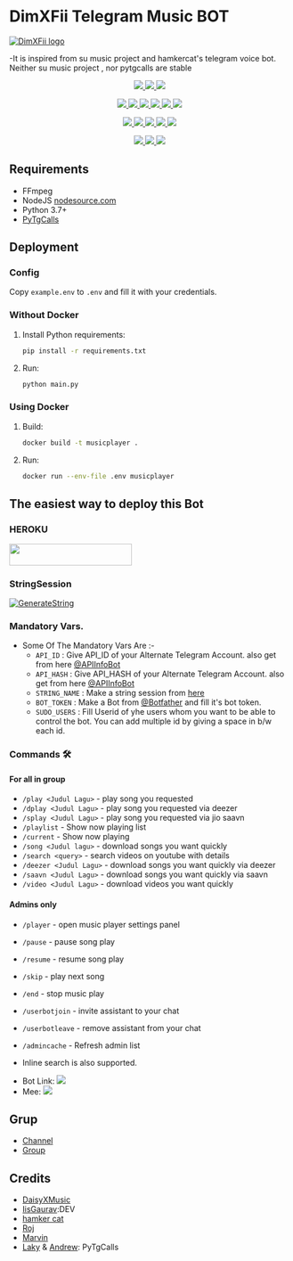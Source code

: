 # DimXFii Telegram Music BOT
[![DimXFii logo](https://1.bp.blogspot.com/-RKrVacMX7X4/YLERnbo6UJI/AAAAAAAAAlQ/mJBsgHVjCVA9_OprVXYnvWojltxdfwg_ACLcBGAsYHQ/s320/1622217061-picsay.png)](https://t.me/W2HSupport)


-It is inspired from su music project and hamkercat's telegram voice bot.
Neither su music project , nor pytgcalls are stable


<p align="center">
<a href="https://app.codacy.com/gh/Boncel-Cell/DimsMusic?utm_source=github.com&utm_medium=referral&utm_content=Boncel-Cell/DimsMusic&utm_campaign=Badge_Grade_Settings" alt="Codacy Badge">
<img src="https://api.codacy.com/project/badge/Grade/6141417ceaf84545bab6bd671503df51" /> </a>
<a href="https://github.com/Boncel-Cell/DimsMusic" alt="Libraries.io dependency status for GitHub repo"> <img src="https://img.shields.io/librariesio/github/Boncel-Cell/DimsMusic" /> </a>
<a href="https://github.com/Boncel-Cell/DimsMusic" alt="HitCount"> <img src="http://hits.dwyl.com/Boncel-Cell/DimsMusic.svg" /> </a>
</p>
<p align="center">
<a href="https://github.com/DarkSkull7/DimXFii" alt="GitHub closed issues"> <img src="https://img.shields.io/github/issues-closed-raw/Boncel-Cell/DimsMusic?style=flat&logo=github&color=success" /> </a>
<a href="https://github.com/DarkSkull7/DimXFii" alt="GitHub commit activity"> <img src="https://img.shields.io/github/commit-activity/m/Boncel-Cell/DimsMusic" /> </a>
<a href="https://github.com/DarkSkull7/DimXFii/graphs/contributors" alt="GitHub contributors"> <img src="https://img.shields.io/github/contributors/Boncel-Cell/DimsMusic?style=flat&logo=github" /> </a>
<a href="https://github.com/DarkSkull7/DimXFii/network/members" alt="GitHub forks"> <img src="https://img.shields.io/github/forks/Boncel-Cell/DimsMusic?label=Forks&logo=github" /> </a>
<a href="https://github.com/DarkSkull7/DimXFii" alt="GitHub closed pull requests"> <img src="https://img.shields.io/github/issues-pr-closed-raw/Boncel-Cell/DimsMusic?color=success" /> </a>
<a href="https://github.com/DarkSkull7/DimXFii" alt="GitHub issues"> <img src="https://img.shields.io/github/issues-raw/Boncel-Cell/DimsMusic?style=flat&logo=github&color=yellow" /> </a>
</p>
<p align="center">
<a href="https://github.com/DarkSkull7/DimXFii" alt="GitHub release (latest by date including pre-releases)"> <img src="https://img.shields.io/github/v/release/Boncel-Cell/DimsMusic?include_prereleases?style=flat&logo=github" /> </a>
<a href="https://www.python.org/" alt="made-with-python"> <img src="https://img.shields.io/badge/Made%20with-Python-1f425f.svg?style=flat&logo=python&color=blue" /> </a>
<a href="https://github.com/DarkSkull7/DimXFii" alt="Docker!"> <img src="https://aleen42.github.io/badges/src/docker.svg" /> </a>
<a href="https://github.com/DarkSkull7/DimXFii" alt="GitHub repo size"> <img src="https://img.shields.io/github/repo-size/Boncel-Cell/DimsMusic" /> </a>
<a href="https://github.com/DarkSkull7/DimXFii/blob/master/LICENSE" alt="GPLv3 license"> <img src="https://img.shields.io/badge/License-GPLv3-blue.svg" /> </a>
</p>
<p align="center">
<a href="https://github.com/DarkSkull7/DimXFii" alt="Telegram!"> <img src="https://aleen42.github.io/badges/src/telegram.svg" /> </a>
<a href="https://github.com/DarkSkull7/DimXFii/graphs/commit-activity" alt="Maintenance"> <img src="https://img.shields.io/badge/Maintained%3F-yes-green.svg" /> </a>
<a href="https://makeapullrequest.com" alt="PRs Welcome"> <img src="https://img.shields.io/badge/PRs-welcome-brightgreen.svg?style=flat-square" /> </a>
</p>


## Requirements

- FFmpeg
- NodeJS [nodesource.com](https://nodesource.com/)
- Python 3.7+
- [PyTgCalls](https://github.com/pytgcalls/pytgcalls)

## Deployment

### Config

Copy `example.env` to `.env` and fill it with your credentials.

### Without Docker

1. Install Python requirements:
   ```bash
   pip install -r requirements.txt
   ```
2. Run:
   ```bash
   python main.py
   ```

### Using Docker

1. Build:
   ```bash
   docker build -t musicplayer .
   ```
2. Run:
   ```bash
   docker run --env-file .env musicplayer
   ```

## The easiest way to deploy this Bot
### HEROKU
<a href="https://heroku.com/deploy?template=https://github.com/DarkSkull7/DimXFii"> <img src="https://img.shields.io/badge/Deploy%20To%20Heroku-red?style=for-the-badge&logo=heroku" width="220" height="38.45"/></a></p>

### StringSession

[![GenerateString](https://img.shields.io/badge/repl.it-generateString-yellowgreen)](https://replit.com/@GalaxyOp/W2HMusicBot#main.py) 


### Mandatory Vars.

- Some Of The Mandatory Vars Are :-
   - `API_ID` :  Give API_ID of your Alternate Telegram Account. also get from here [@APIInfoBot](https://t.me/APIinfoBot)
   - `API_HASH` :  Give API_HASH of your Alternate Telegram Account. also get from here [@APIInfoBot](https://t.me/APIinfoBot)
   - `STRING_NAME` :  Make a string session from [here](https://replit.com/@QueenArzoo/VCPlayBot)
   - `BOT_TOKEN` :  Make a Bot from [@Botfather](https://t.me/botfather) and fill it's bot token.
   - `SUDO_USERS` :  Fill Userid of yhe users whom you want to be able to control the bot. You can add multiple id by giving a space in b/w each id.


### Commands 🛠
#### For all in group
- `/play <Judul Lagu>` - play song you requested
- `/dplay <Judul Lagu>` - play song you requested via deezer
- `/splay <Judul Lagu>` - play song you requested via jio saavn
- `/playlist` - Show now playing list
- `/current` - Show now playing
- `/song <Judul lagu>` - download songs you want quickly
- `/search <query>` - search videos on youtube with details
- `/deezer <Judul Lagu>` - download songs you want quickly via deezer
- `/saavn <Judul Lagu>` - download songs you want quickly via saavn
- `/video <Judul Lagu>` - download videos you want quickly


#### Admins only
- `/player` - open music player settings panel
- `/pause` - pause song play
- `/resume` - resume song play
- `/skip` - play next song
- `/end` - stop music play
- `/userbotjoin` - invite assistant to your chat
- `/userbotleave` - remove assistant from your chat
- `/admincache` - Refresh admin list

- Inline search is also supported.

* Bot Link:  <a href="https://t.me/DimxFiimusic_BOT" alt="DimXFii"> <img src="https://img.shields.io/badge/%F0%9F%A4%96%20-DimsMusic-blue" /> </a>
* Mee: <a  href="https://t.me/dlaaz" alt="DimsMusic Updates"> <img  src="https://img.shields.io/badge/%F0%9F%92%A1-DimsMusic%20Updates-9cf" /> </a>

## Grup
- [Channel](https://t.me/golden_quotes_indonesia)
- [Group](https://t.me/cari_doi_indonesia)

## Credits
- [DaisyXMusic](https://github.com/TeamDaisyX/DaisyXMusic)
- [IisGaurav](https://github.com/IisGaurav):DEV
- [hamker cat](https://github.com/thehamkercat/Telegram_VC_Bot)
- [Roj](https://github.com/rojserbest)
- [Marvin](https://github.com/BlackStoneReborn)
- [Laky](https://github.com/Laky-64) & [Andrew](https://github.com/AndrewLaneX): PyTgCalls
